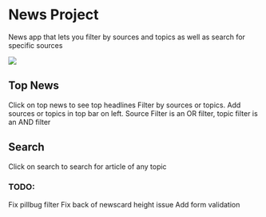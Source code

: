 # News Project

News app that lets you filter by sources and topics as well as search for specific sources

![](https://gph.is/g/aNWjgd1)

## Top News
Click on top news to see top headlines
Filter by sources or topics.
Add sources or topics in top bar on left.
Source Filter is an OR filter, topic filter is an AND filter

## Search
Click on search to search for article of any topic


### TODO: 
Fix pillbug filter
Fix back of newscard height issue
Add form validation
